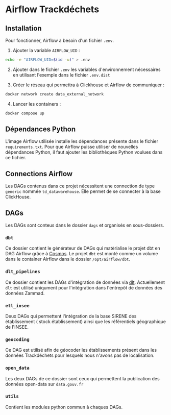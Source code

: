# Airflow Trackdéchets

## Installation

Pour fonctionner, Airflow a besoin d'un fichier `.env`.

1. Ajouter la variable `AIRFLOW_UID` :

```bash
echo -e "AIRFLOW_UID=$(id -u)" > .env
```

2. Ajouter dans le fichier `.env` les variables d'environnement nécessaires en utilisant l'exemple dans le fichier `.env.dist`

3. Créer le réseau qui permettra à Clickhouse et Airflow de communiquer :

```bash
docker network create data_external_network
```

4. Lancer les containers :

```bash
docker compose up
```

## Dépendances Python

L'image Airflow utilisée installe les dépendances présente dans le fichier `requirements.txt`. Pour que Airflow puisse utiliser de nouvelles dépendances Python, il faut ajouter les bibliothèques Python voulues dans ce fichier.

## Connections Airflow

Les DAGs contenus dans ce projet nécessitent une connection de type `generic` nommée `td_datawarehouse`. Elle permet de se connecter à la base ClickHouse.

## DAGs

Les DAGs sont conteus dans le dossier `dags` et organisés en sous-dossiers.

### `dbt`

Ce dossier contient le générateur de DAGs qui matèrialise le projet dbt en DAG Airflow grâce à [Cosmos](https://github.com/astronomer/astronomer-cosmos). Le projet `dbt` est monté comme un volume dans le container Airflow dans le dossier `/opt/airflow/dbt`.

### `dlt_pipelines`

Ce dossier contient les DAGs d'intégration de données via [dlt](https://dlthub.com/).
Actuellement `dlt` est utilisé uniqument pour l'intégration dans l'entrepôt de données des données Zammad.

### `etl_insee`

Deux DAGs qui permettent l'intégration de la base SIRENE des établissement ( stock établissement) ainsi que les référentiels géographique de l'INSEE.

### `geocoding`

Ce DAG est utilisé afin de géocoder les établissements présent dans les données Trackdéchets pour lesquels nous n'avons pas de localisation.

### `open_data`

Les deux DAGs de ce dossier sont ceux qui permettent la publication des données open-data sur `data.gouv.fr`

### `utils`

Contient les modules python commun à chaques DAGs.
